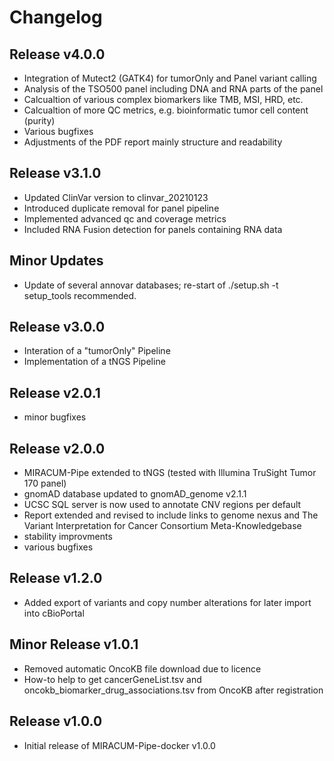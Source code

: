 # Changelog

## Release v4.0.0

* Integration of Mutect2 (GATK4) for tumorOnly and Panel variant calling
* Analysis of the TSO500 panel including DNA and RNA parts of the panel
* Calcualtion of various complex biomarkers like TMB, MSI, HRD, etc.
* Calcualtion of more QC metrics, e.g. bioinformatic tumor cell content (purity)
* Various bugfixes
* Adjustments of the PDF report mainly structure and readability

## Release v3.1.0

* Updated ClinVar version to clinvar_20210123
* Introduced duplicate removal for panel pipeline
* Implemented advanced qc and coverage metrics
* Included RNA Fusion detection for panels containing RNA data

## Minor Updates

* Update of several annovar databases; re-start of ./setup.sh -t setup_tools recommended.

## Release v3.0.0

* Interation of a "tumorOnly" Pipeline
* Implementation of a tNGS Pipeline

## Release v2.0.1

* minor bugfixes

## Release v2.0.0

* MIRACUM-Pipe extended to tNGS (tested with Illumina TruSight Tumor 170 panel)
* gnomAD database updated to gnomAD_genome v2.1.1
* UCSC SQL server is now used to annotate CNV regions per default
* Report extended and revised to include links to genome nexus and The Variant Interpretation for Cancer Consortium Meta-Knowledgebase
* stability improvments
* various bugfixes

## Release v1.2.0

* Added export of variants and copy number alterations for later import into cBioPortal

## Minor Release v1.0.1

* Removed automatic OncoKB file download due to licence
* How-to help to get cancerGeneList.tsv and oncokb_biomarker_drug_associations.tsv from OncoKB after registration

## Release v1.0.0

* Initial release of MIRACUM-Pipe-docker v1.0.0
